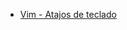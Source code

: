 <!--
.. title: Wiki
.. slug: wiki
.. date: 2019-09-20 20:37:03 UTC+02:00
.. tags: 
.. category: 
.. link: 
.. description: 
.. type: text
-->

- [Vim - Atajos de teclado](/pages/vim-keystrokes/index.html)
